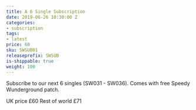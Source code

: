 ```yaml
---
title: A 6 Single Subscription
date: 2019-06-26 10:30:00 Z
categories:
- subscription
tags:
- latest
price: 60
sku: SWSUB01
releaseprefix: SWSUB
is-shippable: true
weight: 100
---
```


Subscribe to our next 6 singles (SW031 - SW036). Comes with free Speedy Wunderground patch.

UK price £60
Rest of world £71